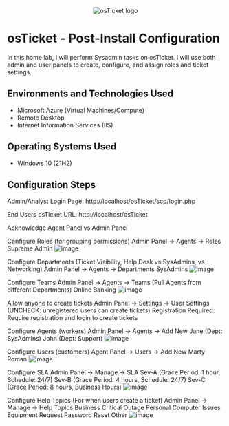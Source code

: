 <p align="center">
<img src="https://i.imgur.com/Clzj7Xs.png" alt="osTicket logo"/>
</p>

<h1>osTicket - Post-Install Configuration</h1>
In this home lab, I will perform Sysadmin tasks on osTicket. I will use both admin and user panels to create, configure, and assign roles and ticket settings.<br />

<h2>Environments and Technologies Used</h2>

- Microsoft Azure (Virtual Machines/Compute)
- Remote Desktop
- Internet Information Services (IIS)

<h2>Operating Systems Used </h2>

- Windows 10</b> (21H2)

<h2>Configuration Steps</h2>

Admin/Analyst Login Page:
http://localhost/osTicket/scp/login.php 

End Users osTicket URL:
http://localhost/osTicket 

Acknowledge Agent Panel vs Admin Panel

Configure Roles (for grouping permissions)
Admin Panel -> Agents -> Roles
Supreme Admin ![image](https://github.com/user-attachments/assets/10c4ee7c-3fdc-4b26-88fb-663dab00c0fa)


Configure Departments (Ticket Visibility, Help Desk vs SysAdmins, vs Networking)
Admin Panel -> Agents -> Departments
SysAdmins ![image](https://github.com/user-attachments/assets/19763b01-5478-4dc2-88c0-f218458be69d)


Configure Teams
Admin Panel -> Agents -> Teams (Pull Agents from different Departments)
Online Banking ![image](https://github.com/user-attachments/assets/1bebe59c-3fe6-47c0-9bf7-b3d6b316eb0c)


Allow anyone to create tickets
Admin Panel -> Settings -> User Settings (UNCHECK: unregistered users can create tickets)
Registration Required: Require registration and login to create tickets 

Configure Agents (workers)
Admin Panel -> Agents -> Add New
Jane (Dept: SysAdmins)
John (Dept: Support) ![image](https://github.com/user-attachments/assets/77bac8b4-dfa6-4efa-9d25-c304d0421fd1)


Configure Users (customers)
Agent Panel -> Users -> Add New
Marty
Roman ![image](https://github.com/user-attachments/assets/acaf21b0-6ec3-4380-8519-204a250230f8)


Configure SLA
Admin Panel -> Manage -> SLA
Sev-A (Grace Period: 1 hour, Schedule: 24/7)
Sev-B (Grace Period: 4 hours, Schedule: 24/7)
Sev-C (Grace Period: 8 hours, Business Hours) ![image](https://github.com/user-attachments/assets/357048cf-1ed4-440c-9ac8-5c32b8be90d8)


Configure Help Topics (For when users create a ticket)
Admin Panel -> Manage -> Help Topics
Business Critical Outage
Personal Computer Issues
Equipment Request
Password Reset
Other ![image](https://github.com/user-attachments/assets/5764346d-0eec-445a-a1a7-a6531220c564)


